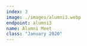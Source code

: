 ```yaml
---
index: 3
image: ./images/alumni3.webp
endpoint: alumni3
name: Alumni Meet
class: "January 2020"
---
```

